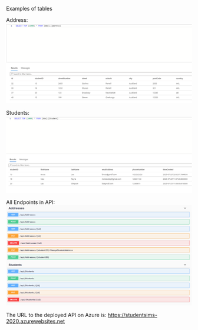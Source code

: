 Examples of tables

Address:
![alt text](https://github.com/Hakusen-git/msa-2020-databaseAndAPI/blob/master/img/Capture.PNG)

Students:
![alt text](https://github.com/Hakusen-git/msa-2020-databaseAndAPI/blob/master/img/Capture2.PNG)



All Endpoints in API:
![alt text](https://github.com/Hakusen-git/msa-2020-databaseAndAPI/blob/master/img/Capture3.PNG)


The URL to the deployed API on Azure is:
https://studentsims-2020.azurewebsites.net
